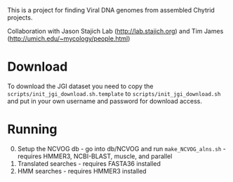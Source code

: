 This is a project for finding Viral DNA genomes from assembled Chytrid projects.

Collaboration with Jason Stajich Lab (http://lab.stajich.org) and Tim James (http://umich.edu/~mycology/people.html)

Download
==
To download the JGI dataset you need to copy the `scripts/init_jgi_download.sh.template` to `scripts/init_jgi_download.sh` and put in your own username and password for download access.

Running
==
0. Setup the NCVOG db - go into db/NCVOG and run `make_NCVOG_alns.sh` - requires HMMER3, NCBI-BLAST, muscle, and parallel 
1. Translated searches - requires FASTA36 installed
2. HMM searches - requires HMMER3 installed

